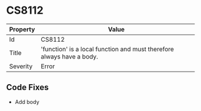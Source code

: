 # CS8112

| Property | Value                                                                  |
| -------- | ---------------------------------------------------------------------- |
| Id       | CS8112                                                                 |
| Title    | 'function' is a local function and must therefore always have a body\. |
| Severity | Error                                                                  |

## Code Fixes

* Add body
